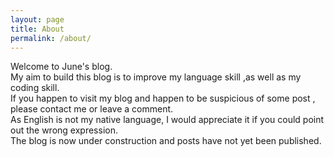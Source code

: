 ```yaml
---
layout: page
title: About
permalink: /about/
---
```



Welcome to June's blog.  
My aim to build this blog is to improve my language skill ,as well as my coding skill.   
If you happen to visit my blog and happen to be suspicious of some post , please contact me or leave a comment.   
As English is not my native language, I would appreciate it if you could point out the wrong expression.  
The blog is now under construction and posts have not yet been published.

